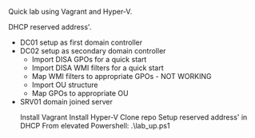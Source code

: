 Quick lab using Vagrant and Hyper-V.

DHCP reserved address'.

<ul>
  <li>DC01 setup as first domain controller
  <li>DC02 setup as secondary domain controller
    <ul>
      <li>Import DISA GPOs for a quick start
      <li>Import DISA WMI filters for a quick start
      <li>Map WMI filters to appropriate GPOs - NOT WORKING
      <li>Import OU structure
      <li>Map GPOs to appropriate OU
    </ul>
  <li>SRV01 domain joined server

  Install Vagrant
  Install Hyper-V
  Clone repo
  Setup reserved address' in DHCP
  From elevated Powershell: .\lab_up.ps1